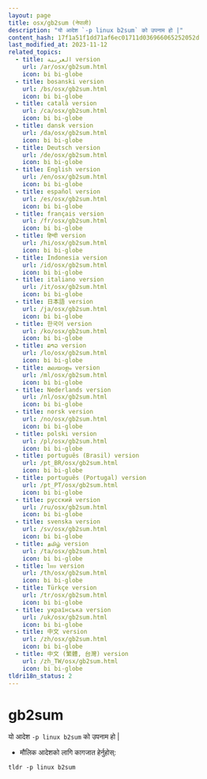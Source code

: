 ```yaml
---
layout: page
title: osx/gb2sum (नेपाली)
description: "यो आदेश `-p linux b2sum` को उपनाम हो |"
content_hash: 17f1a51f1dd71af6ec01711d036966065252052d
last_modified_at: 2023-11-12
related_topics:
  - title: العربية version
    url: /ar/osx/gb2sum.html
    icon: bi bi-globe
  - title: bosanski version
    url: /bs/osx/gb2sum.html
    icon: bi bi-globe
  - title: català version
    url: /ca/osx/gb2sum.html
    icon: bi bi-globe
  - title: dansk version
    url: /da/osx/gb2sum.html
    icon: bi bi-globe
  - title: Deutsch version
    url: /de/osx/gb2sum.html
    icon: bi bi-globe
  - title: English version
    url: /en/osx/gb2sum.html
    icon: bi bi-globe
  - title: español version
    url: /es/osx/gb2sum.html
    icon: bi bi-globe
  - title: français version
    url: /fr/osx/gb2sum.html
    icon: bi bi-globe
  - title: हिन्दी version
    url: /hi/osx/gb2sum.html
    icon: bi bi-globe
  - title: Indonesia version
    url: /id/osx/gb2sum.html
    icon: bi bi-globe
  - title: italiano version
    url: /it/osx/gb2sum.html
    icon: bi bi-globe
  - title: 日本語 version
    url: /ja/osx/gb2sum.html
    icon: bi bi-globe
  - title: 한국어 version
    url: /ko/osx/gb2sum.html
    icon: bi bi-globe
  - title: ລາວ version
    url: /lo/osx/gb2sum.html
    icon: bi bi-globe
  - title: മലയാളം version
    url: /ml/osx/gb2sum.html
    icon: bi bi-globe
  - title: Nederlands version
    url: /nl/osx/gb2sum.html
    icon: bi bi-globe
  - title: norsk version
    url: /no/osx/gb2sum.html
    icon: bi bi-globe
  - title: polski version
    url: /pl/osx/gb2sum.html
    icon: bi bi-globe
  - title: português (Brasil) version
    url: /pt_BR/osx/gb2sum.html
    icon: bi bi-globe
  - title: português (Portugal) version
    url: /pt_PT/osx/gb2sum.html
    icon: bi bi-globe
  - title: русский version
    url: /ru/osx/gb2sum.html
    icon: bi bi-globe
  - title: svenska version
    url: /sv/osx/gb2sum.html
    icon: bi bi-globe
  - title: தமிழ் version
    url: /ta/osx/gb2sum.html
    icon: bi bi-globe
  - title: ไทย version
    url: /th/osx/gb2sum.html
    icon: bi bi-globe
  - title: Türkçe version
    url: /tr/osx/gb2sum.html
    icon: bi bi-globe
  - title: українська version
    url: /uk/osx/gb2sum.html
    icon: bi bi-globe
  - title: 中文 version
    url: /zh/osx/gb2sum.html
    icon: bi bi-globe
  - title: 中文 (繁體, 台灣) version
    url: /zh_TW/osx/gb2sum.html
    icon: bi bi-globe
tldri18n_status: 2
---
```

# gb2sum

यो आदेश `-p linux b2sum` को उपनाम हो |

- मौलिक आदेशको लागि कागजात हेर्नुहोस्:

`tldr -p linux b2sum`
